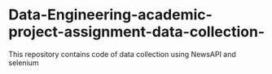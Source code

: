 # Data-Engineering-academic-project-assignment-data-collection-
This repository contains code of data collection using NewsAPI and selenium  
